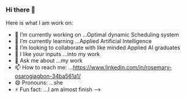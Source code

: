 ### Hi there 👋

Here is what I am work on:

- 🔭 I’m currently working on ...Optimal dynamic Scheduling system
- 🌱 I’m currently learning ...Applied Artificial Intelligence
- 👯 I’m looking to collaborate with like minded Applied AI graduates
- 🤔 I like your inputs ...into my work
- 💬 Ask me about ...my work
- 📫 How to reach me: ...https://www.linkedin.com/in/rosemary-osarogiagbon-34ba561a1/
- 😄 Pronouns: ...she
- ⚡ Fun fact: ...I am almost finish
-->
